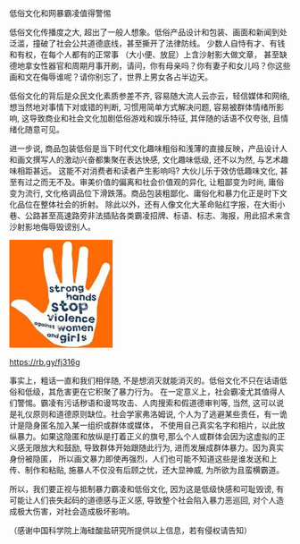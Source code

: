 低俗文化和网暴霸凌值得警惕

低俗文化传播度之大, 超出了一般人想象。低俗产品设计和包装、画面和新闻到处泛滥，撞破了社会公共道德底线，甚至撕开了法律防线。
少数人自恃有才、有钱和有权，在每个人都有的正常事 （大小便、放屁）上含沙射影大做文章，
甚至缺德地拿女性器官和周期月事开刷，请问，你有母亲吗？你有妻子和女儿吗？你这些画和文在侮辱谁呢？请你别忘了，世界上男女各占半边天。

低俗文化的背后是众民文化素质参差不齐, 容易随大流人云亦云，轻信媒体和网络, 想当然地对事情下对或错的判断, 
习惯用简单方式解决问题, 容易被群体情绪所影响, 这导致商业和社会文化加剧低俗游戏和娱乐特征, 其伴随的话语不仅夸张, 且情绪化随意可见。

进一步说, 商品包装低俗是当下时代文化趣味粗俗和浅薄的直接反映，产品设计人和画文撰写人的激动兴奋都集聚在表达快感, 文化趣味低级, 还不以为然, 与艺术趣味相距甚远。
这能不对消费者和读者产生影响吗? 大伙儿乐于效仿低趣味文化, 甚至有过之而无不及。审美价值的偏离和社会价值观的异化, 
让粗鄙变为时尚, 庸俗变为流行, 文化格调品位下滑跌落。商品包装粗鄙化、庸俗化和暴力化正是时下文化品位在整体社会的折射。
除此以外，还有人像文化大革命贴红字报，在大街小巷、公路甚至高速路旁非法插贴各类霸凌招牌、标语、标志、海报，用此招术来含沙射影地侮辱毁谤别人。

![STOP VIOLENCE](https://github.com/ywangnccu/ywang/blob/main/images/STOPVIOLENCE.jpg)

https://rb.gy/fj316g

事实上，粗话一直和我们相伴随, 不是想消灭就能消灭的。低俗文化不只在话语低俗和低级，其危害更在它积聚了暴力行为。
在一定意义上，社会霸凌尤其值得人们警惕。霸凌有污话秽语和谩骂攻击、人肉搜索和假道德审判等, 
当然, 这可以说是礼仪原则和道德原则缺位。社会学家弗洛姆说, 个人为了逃避某些责任，有一诡计是隐身匿名加入某一组织或群体或媒体，
不使用自己真实名字和相片，以此放纵暴力。如果这隐匿和放纵是打着正义的旗号,那么个人或群体会因为这虚拟的正义感无限放大和鼓励, 
导致群体开始跟随此行为, 进而发展成群体暴力。因为真实身份被隐匿， 所以画文暴力即使再强烈，人们也可能不知道这些是谁发送和上传、制作和粘贴, 
施暴人不仅没有后顾之忧，还大显神威, 为所欲为且蛮横霸道。

所以，我们要正视与抵制暴力霸凌和低俗文化, 因为这是低级快感和可耻毁谤, 有可能让人们丧失起码的道德感与正义感, 
导致整个社会陷入暴力恶巡回, 对个人造成极大伤害，对社会造成极坏影响。

（感谢中国科学院上海硅酸盐研究所提供以上信息，若有侵权请告知）
